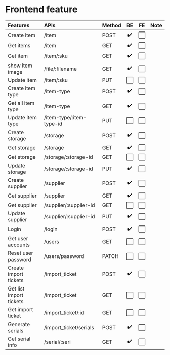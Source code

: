 # Frontend feature


| Features                | APIs                     | Method |          BE          |          FE          | Note |
| :---------------------- | :----------------------- | ------ | :------------------: | :------------------: | :--: |
| Create item             | /item                    | POST   |  :heavy_check_mark:  | :white_large_square: |      |
| Get items               | /item                    | GET    |  :heavy_check_mark:  | :white_large_square: |      |
| Get item                | /item/:sku               | GET    | :heavy_check_mark: | :white_large_square: |      |
| show item image         | /file/:filename          | GET    |  :heavy_check_mark:  | :white_large_square: |      |
| Update item             | /item/:sku               | PUT    |  :white_large_square:  | :white_large_square: |      |
| Create item type        | /item-type               | POST   |  :heavy_check_mark:  | :white_large_square: |      |
| Get all item type       | /item-type               | GET    |  :heavy_check_mark:  | :white_large_square: |      |
| Update item type        | /item-type/:item-type-id | PUT    | :white_large_square: | :white_large_square: |      |
| Create storage          | /storage                 | POST   |  :heavy_check_mark:  | :white_large_square: |      |
| Get storage             | /storage                 | GET    |  :heavy_check_mark:  | :white_large_square: |      |
| Get storage             | /storage/:storage-id     | GET    | :white_large_square: | :white_large_square: |      |
| Update storage          | /storage/:storage-id     | PUT    |  :heavy_check_mark:  | :white_large_square: |      |
| Create supplier         | /supplier                | POST   |  :heavy_check_mark:  | :white_large_square: |      |
| Get supplier            | /supplier                | GET    |  :heavy_check_mark:  | :white_large_square: |      |
| Get supplier            | /supplier/:supplier-id   | GET    | :white_large_square: | :white_large_square: |      |
| Update supplier         | /supplier/:supplier-id   | PUT    |  :heavy_check_mark:  | :white_large_square: |      |
| Login                   | /login                   | POST   |  :heavy_check_mark:  | :white_large_square: |      |
| Get user accounts       | /users                   | GET    | :white_large_square: | :white_large_square: |      |
| Reset user password     | /users/password          | PATCH  | :white_large_square: | :white_large_square: |      |
| Create import tickets   | /import_ticket           | POST   |  :heavy_check_mark:  | :white_large_square: |      |
| Get list import tickets | /import_ticket           | GET    | :white_large_square: | :white_large_square: |      |
| Get import ticket       | /import_ticket/:id       | GET    | :white_large_square: | :white_large_square: |      |
| Generate serials        | /import_ticket/serials   | POST   |  :heavy_check_mark:  | :white_large_square: |      |
| Get serial info         | /serial/:seri            | GET    |  :heavy_check_mark:  | :white_large_square: |      |
